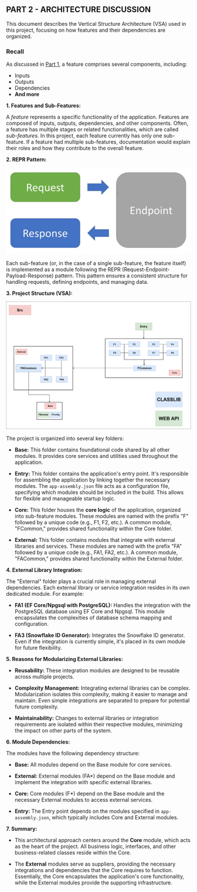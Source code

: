 ## PART 2 - ARCHITECTURE DISCUSSION

This document describes the Vertical Structure Architecture (VSA) used in this project, focusing on how features and their dependencies are organized.

### Recall

As discussed in [Part 1](./Part1.md), a feature comprises several components, including:

- Inputs
- Outputs
- Dependencies
- **And more**

**1. Features and Sub-Features:**

A _feature_ represents a specific functionality of the application. Features are composed of inputs, outputs, dependencies, and other components. Often, a feature has multiple stages or related functionalities, which are called _sub-features_. In this project, each feature currently has only one sub-feature. If a feature had multiple sub-features, documentation would explain their roles and how they contribute to the overall feature.

**2. REPR Pattern:**

![REPR Pattern](../../Images/REPR-Pattern.webp)

Each sub-feature (or, in the case of a single sub-feature, the feature itself) is implemented as a module following the REPR (Request-Endpoint-Payload-Response) pattern. This pattern ensures a consistent structure for handling requests, defining endpoints, and managing data.

**3. Project Structure (VSA):**

![VSA Structure](../../Images/ASPNET_CORE_VSA_DIAGRAMS.drawio.png)

The project is organized into several key folders:

- **Base:** This folder contains foundational code shared by all other modules. It provides core services and utilities used throughout the application.

- **Entry:** This folder contains the application's entry point. It's responsible for assembling the application by linking together the necessary modules. The `app-assembly.json` file acts as a configuration file, specifying which modules should be included in the build. This allows for flexible and manageable startup logic.

- **Core:** This folder houses the **core logic** of the application, organized into sub-feature modules. These modules are named with the prefix "F" followed by a unique code (e.g., F1, F2, etc.). A common module, "FCommon," provides shared functionality within the Core folder.

- **External:** This folder contains modules that integrate with external libraries and services. These modules are named with the prefix "FA" followed by a unique code (e.g., FA1, FA2, etc.). A common module, "FACommon," provides shared functionality within the External folder.

**4. External Library Integration:**

The "External" folder plays a crucial role in managing external dependencies. Each external library or service integration resides in its own dedicated module. For example:

- **FA1 (EF Core/Npgsql with PostgreSQL):** Handles the integration with the PostgreSQL database using EF Core and Npgsql. This module encapsulates the complexities of database schema mapping and configuration.

- **FA3 (Snowflake ID Generator):** Integrates the Snowflake ID generator. Even if the integration is currently simple, it's placed in its own module for future flexibility.

**5. Reasons for Modularizing External Libraries:**

- **Reusability:** These integration modules are designed to be reusable across multiple projects.

- **Complexity Management:** Integrating external libraries can be complex. Modularization isolates this complexity, making it easier to manage and maintain. Even simple integrations are separated to prepare for potential future complexity.

- **Maintainability:** Changes to external libraries or integration requirements are isolated within their respective modules, minimizing the impact on other parts of the system.

**6. Module Dependencies:**

The modules have the following dependency structure:

- **Base:** All modules depend on the Base module for core services.

- **External:** External modules (FA\*) depend on the Base module and implement the integration with specific external libraries.

- **Core:** Core modules (F\*) depend on the Base module and the necessary External modules to access external services.

- **Entry:** The Entry point depends on the modules specified in `app-assembly.json`, which typically includes Core and External modules.

**7. Summary:**

- This architectural approach centers around the **Core** module, which acts as the heart of the project. All business logic, interfaces, and other business-related classes reside within the Core.

- The **External** modules serve as suppliers, providing the necessary integrations and dependencies that the Core requires to function. Essentially, the Core encapsulates the application's core functionality, while the External modules provide the supporting infrastructure.
